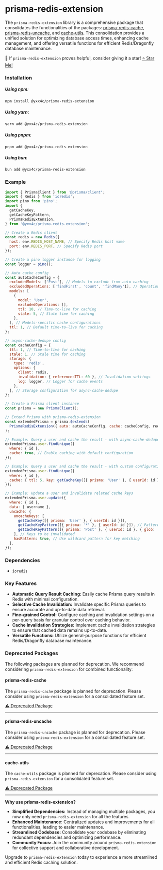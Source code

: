 # prisma-redis-extension

The `prisma-redis-extension` library is a comprehensive package that consolidates the functionalities of the packages: [prisma-redis-cache](https://github.com/yxx4c/prisma-redis-cache), [prisma-redis-uncache](https://github.com/yxx4c/prisma-redis-uncache), and [cache-utils](https://github.com/yxx4c/cache-utils). This consolidation provides a unified solution for optimizing database access times, enhancing cache management, and offering versatile functions for efficient Redis/Dragonfly database maintenance.

🚀 If `prisma-redis-extension` proves helpful, consider giving it a star! [⭐ Star Me!](https://github.com/yxx4c/prisma-redis-extension)

### **Installation**

##### **Using npm:**

```bash
npm install @yxx4c/prisma-redis-extension
```

##### **Using yarn:**

```bash
yarn add @yxx4c/prisma-redis-extension
```

##### **Using pnpm:**

```bash
pnpm add @yxx4c/prisma-redis-extension
```

##### **Using bun:**

```bash
bun add @yxx4c/prisma-redis-extension
```

### Example

```javascript
import { PrismaClient } from '@prisma/client';
import { Redis } from 'ioredis';
import pino from 'pino';
import {
  getCacheKey,
  getCacheKeyPattern,
  PrismaRedisExtension,
} from '@yxx4c/prisma-redis-extension';

// Create a Redis client
const redis = new Redis({
  host: env.REDIS_HOST_NAME, // Specify Redis host name
  port: env.REDIS_PORT, // Specify Redis port
});

// Create a pino logger instance for logging
const logger = pino();

// Auto cache config
const autoCacheConfig = {
  excludedModels: ['Post'], // Models to exclude from auto-caching
  excludedOperations: ['findFirst', 'count', 'findMany'I], // Operations to exclude from auto-caching
  models: [
    {
      model: 'User',
      excludedOperations: [],
      ttl: 10, // Time-to-live for caching
      stale: 5, // Stale time for caching
    },
  ], // Models-specific cache configurations
  ttl: 1, // Default time-to-live for caching
};

// async-cache-dedupe config
const cacheConfig = {
  ttl: 1, // Time-to-live for caching
  stale: 1, // Stale time for caching
  storage: {
    type: 'redis',
    options: {
      client: redis,
      invalidation: { referencesTTL: 60 }, // Invalidation settings
      log: logger, // Logger for cache events
    },
  }, // Storage configuration for async-cache-dedupe
};

// Create a Prisma client instance
const prisma = new PrismaClient();

// Extend Prisma with prisma-redis-extension
const extendedPrisma = prisma.$extends(
  PrismaRedisExtension({ auto: autoCacheConfig, cache: cacheConfig, redis })
);

// Example: Query a user and cache the result - with async-cache-dedupe
extendedPrisma.user.findUnique({
  where: { id },
  cache: true, // Enable caching with default configuration
});

// Example: Query a user and cache the result - with custom configuration
extendedPrisma.user.findUnique({
  where: { id },
  cache: { ttl: 5, key: getCacheKey([{ prisma: 'User' }, { userId: id }]) },
});

// Example: Update a user and invalidate related cache keys
extendedPrisma.user.update({
  where: { id },
  data: { username },
  uncache: {
    uncacheKeys: [
      getCacheKey([{ prisma: 'User' }, { userId: id }]),
      getCacheKeyPattern([{ prisma: '*' }, { userId: id }]), // Pattern matching under a specific key, eg: prisma:*:userId:1234
      getCacheKeyPattern([{ prisma: 'Post' }, { userId: id }, { glob: '*' }]), // Utilizing the key 'glob' to create a wildcard region, eg: prisma:post:userId:1234:*
    ], // Keys to be invalidated
    hasPattern: true, // Use wildcard pattern for key matching
  },
});
```

### Dependencies

- `ioredis`

### Key Features

- **Automatic Query Result Caching:** Easily cache Prisma query results in Redis with minimal configuration.
- **Selective Cache Invalidation:** Invalidate specific Prisma queries to ensure accurate and up-to-date data retrieval.
- **Fine-grained Control:** Configure caching and invalidation settings on a per-query basis for granular control over caching behavior.
- **Cache Invalidation Strategies:** Implement cache invalidation strategies to ensure that cached data remains up-to-date.
- **Versatile Functions:** Utilize general-purpose functions for efficient Redis/Dragonfly database maintenance.

### Deprecated Packages

The following packages are planned for deprecation. We recommend considering `prisma-redis-extension` for combined functionality:

#### prisma-redis-cache

The `prisma-redis-cache` package is planned for deprecation. Please consider using `prisma-redis-extension` for a consolidated feature set.

[⚠️ Deprecated Package](https://github.com/yxx4c/prisma-redis-cache)

---

#### prisma-redis-uncache

The `prisma-redis-uncache` package is planned for deprecation. Please consider using `prisma-redis-extension` for a consolidated feature set.

[⚠️ Deprecated Package](https://github.com/yxx4c/prisma-redis-uncache)

---

#### cache-utils

The `cache-utils` package is planned for deprecation. Please consider using `prisma-redis-extension` for a consolidated feature set.

[⚠️ Deprecated Package](https://github.com/yxx4c/cache-utils)

---

**Why use prisma-redis-extension?**

- **Simplified Dependencies:** Instead of managing multiple packages, you now only need `prisma-redis-extension` for all the features.
- **Enhanced Maintenance:** Centralized updates and improvements for all functionalities, leading to easier maintenance.
- **Streamlined Codebase:** Consolidate your codebase by eliminating redundant dependencies and optimizing performance.
- **Community Focus:** Join the community around `prisma-redis-extension` for collective support and collaborative development.

Upgrade to `prisma-redis-extension` today to experience a more streamlined and efficient Redis caching solution.

